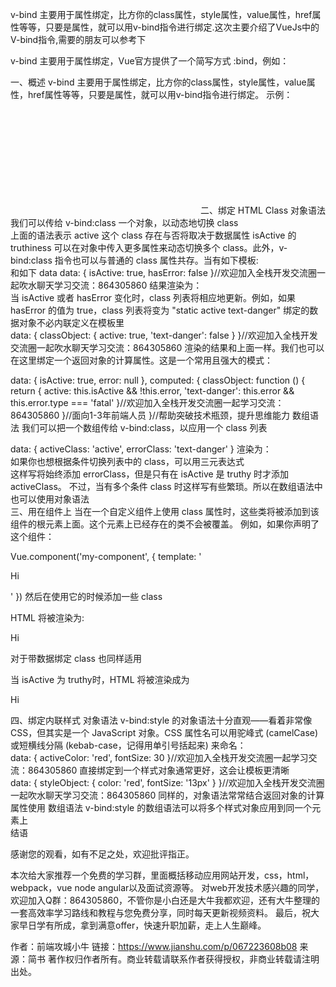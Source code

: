 v-bind 主要用于属性绑定，比方你的class属性，style属性，value属性，href属性等等，只要是属性，就可以用v-bind指令进行绑定.这次主要介绍了VueJs中的V-bind指令,需要的朋友可以参考下


v-bind 主要用于属性绑定，Vue官方提供了一个简写方式 :bind，例如：

<!-- 完整语法 -->
<a v-bind:href="url"></a>
<!-- 缩写 -->
<a :href="url"></a>
一、概述
v-bind 主要用于属性绑定，比方你的class属性，style属性，value属性，href属性等等，只要是属性，就可以用v-bind指令进行绑定。
示例：

<!-- 绑定一个属性 -->
<img v-bind:src="imageSrc">
<!-- 缩写 -->
<img :src="imageSrc">
<!-- 内联字符串拼接 -->
<img :src="'/path/to/images/' + fileName">
<!-- class 绑定 -->
<div :class="{ red: isRed }"></div>
<div :class="[classA, classB]"></div>
<div :class="[classA, { classB: isB, classC: isC }]">
<!-- style 绑定 -->
<div :style="{ fontSize: size + 'px' }"></div>
<div :style="[styleObjectA, styleObjectB]"></div>
<!-- 绑定一个有属性的对象 -->
<div v-bind="{ id: someProp, 'other-attr': otherProp }"></div>
<!-- 通过 prop 修饰符绑定 DOM 属性 -->
<div v-bind:text-content.prop="text"></div>
<!-- prop 绑定。“prop”必须在 my-component 中声明。-->
<my-component :prop="someThing"></my-component>
<!-- 通过 $props 将父组件的 props 一起传给子组件 -->
<child-component v-bind="$props"></child-component>
<!-- XLink    欢迎加入全栈开发交流圈一起吹水聊天学习交流：864305860-->
<svg><a :xlink:special="foo"></a></svg>
二、绑定 HTML Class
对象语法
我们可以传给 v-bind:class 一个对象，以动态地切换 class

<div v-bind:class="{ active: isActive }"></div>
上面的语法表示 active 这个 class 存在与否将取决于数据属性 isActive 的 truthiness
可以在对象中传入更多属性来动态切换多个 class。此外，v-bind:class 指令也可以与普通的 class 属性共存。当有如下模板:

<div class="static"
  v-bind:class="{ active: isActive, 'text-danger': hasError }">
</div>
  和如下 data 
data: {
 isActive: true,
 hasError: false
}//欢迎加入全栈开发交流圈一起吹水聊天学习交流：864305860
结果渲染为：

<div class="static active"></div>
当 isActive 或者 hasError 变化时，class 列表将相应地更新。例如，如果 hasError 的值为 true，class 列表将变为 "static active text-danger"
绑定的数据对象不必内联定义在模板里

<div v-bind:class="classObject"></div>
data: {
 classObject: {
 active: true,
 'text-danger': false
 }
}//欢迎加入全栈开发交流圈一起吹水聊天学习交流：864305860
渲染的结果和上面一样。我们也可以在这里绑定一个返回对象的计算属性。这是一个常用且强大的模式：

<div v-bind:class="classObject"></div>
 
data: {
 isActive: true,
 error: null
},
computed: {
 classObject: function () {
 return {
  active: this.isActive && !this.error,
  'text-danger': this.error && this.error.type === 'fatal'
 }//欢迎加入全栈开发交流圈一起学习交流：864305860
 }//面向1-3年前端人员
}//帮助突破技术瓶颈，提升思维能力
数组语法
我们可以把一个数组传给 v-bind:class，以应用一个 class 列表

<div v-bind:class="[activeClass, errorClass]"></div>
data: {
 activeClass: 'active',
 errorClass: 'text-danger'
}
渲染为：

<div class="active text-danger"></div>
如果你也想根据条件切换列表中的 class，可以用三元表达式

<div v-bind:class="[isActive ? activeClass : '', errorClass]"></div>
这样写将始终添加 errorClass，但是只有在 isActive 是 truthy 时才添加 activeClass。
不过，当有多个条件 class 时这样写有些繁琐。所以在数组语法中也可以使用对象语法

<div v-bind:class="[{ active: isActive }, errorClass]"></div>
三、用在组件上
当在一个自定义组件上使用 class 属性时，这些类将被添加到该组件的根元素上面。这个元素上已经存在的类不会被覆盖。
例如，如果你声明了这个组件：

Vue.component('my-component', {
 template: '<p class="foo bar">Hi</p>'
})
然后在使用它的时候添加一些 class

<my-component class="baz boo"></my-component>
HTML 将被渲染为:

<p class="foo bar baz boo">Hi</p>
对于带数据绑定 class 也同样适用

<my-component v-bind:class="{ active: isActive }"></my-component>
当 isActive 为 truthy时，HTML 将被渲染成为

<p class="foo bar active">Hi</p>
四、绑定内联样式
对象语法
v-bind:style 的对象语法十分直观——看着非常像 CSS，但其实是一个 JavaScript 对象。CSS 属性名可以用驼峰式 (camelCase) 或短横线分隔 (kebab-case，记得用单引号括起来) 来命名：

<div v-bind:style="{ color: activeColor, fontSize: fontSize + 'px' }"></div>
data: {
 activeColor: 'red',
 fontSize: 30
}//欢迎加入全栈开发交流圈一起学习交流：864305860
直接绑定到一个样式对象通常更好，这会让模板更清晰

<div v-bind:style="styleObject"></div> 
data: {
 styleObject: {
 color: 'red',
 fontSize: '13px'
 }
}//欢迎加入全栈开发交流圈一起吹水聊天学习交流：864305860
同样的，对象语法常常结合返回对象的计算属性使用
数组语法
v-bind:style 的数组语法可以将多个样式对象应用到同一个元素上

<div v-bind:style="[baseStyles, overridingStyles]"></div>
结语

感谢您的观看，如有不足之处，欢迎批评指正。

本次给大家推荐一个免费的学习群，里面概括移动应用网站开发，css，html，webpack，vue node angular以及面试资源等。
对web开发技术感兴趣的同学，欢迎加入Q群：864305860，不管你是小白还是大牛我都欢迎，还有大牛整理的一套高效率学习路线和教程与您免费分享，同时每天更新视频资料。
最后，祝大家早日学有所成，拿到满意offer，快速升职加薪，走上人生巅峰。

作者：前端攻城小牛
链接：https://www.jianshu.com/p/067223608b08
来源：简书
著作权归作者所有。商业转载请联系作者获得授权，非商业转载请注明出处。
